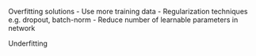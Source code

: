 Overfitting solutions
	- Use more training data
	- Regularization techniques e.g. dropout, batch-norm
	- Reduce number of learnable parameters in network

Underfitting